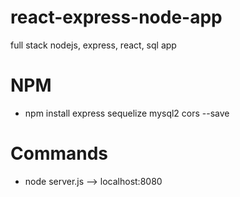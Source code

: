 # react-express-node-app
full stack nodejs, express, react, sql app


# NPM
* npm install express sequelize mysql2 cors --save

# Commands
* node server.js --> localhost:8080